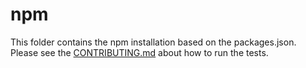 npm
===

This folder contains the npm installation based on the packages.json.
Please see the
[CONTRIBUTING.md](../CONTRIBUTING.md#running-the-test-suite-before-committing)
about how to run the tests.

